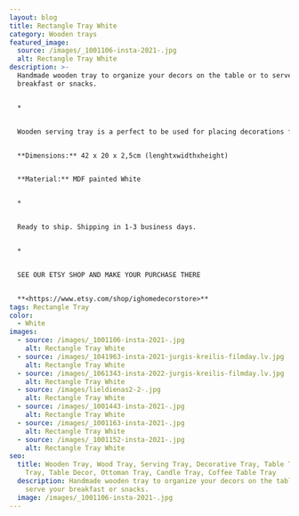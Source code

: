 ```yaml
---
layout: blog
title: Rectangle Tray White
category: Wooden trays
featured_image:
  source: /images/_1001106-insta-2021-.jpg
  alt: Rectangle Tray White
description: >-
  Handmade wooden tray to organize your decors on the table or to serve your
  breakfast or snacks.


  *


  Wooden serving tray is a perfect to be used for placing decorations for any holidays- Easter, Advent time, Christmas. You can use it as a serving tray while you have your breakfast, an ottoman tray in your living room or as a candle or decoration holder on your bedside table.Also perfect housewarming, Birthday or Mother's Day gift.


  **Dimensions:** 42 x 20 x 2,5cm (lenghtxwidthxheight)


  **Material:** MDF painted White


  *


  Ready to ship. Shipping in 1-3 business days.


  *


  SEE OUR ETSY SHOP AND MAKE YOUR PURCHASE THERE


  **<https://www.etsy.com/shop/ighomedecorstore>**
tags: Rectangle Tray
color:
  - White
images:
  - source: /images/_1001106-insta-2021-.jpg
    alt: Rectangle Tray White
  - source: /images/_1041963-insta-2021-jurgis-kreilis-filmday.lv.jpg
    alt: Rectangle Tray White
  - source: /images/_1061343-insta-2022-jurgis-kreilis-filmday.lv.jpg
    alt: Rectangle Tray White
  - source: /images/lieldienas2-2-.jpg
    alt: Rectangle Tray White
  - source: /images/_1001443-insta-2021-.jpg
    alt: Rectangle Tray White
  - source: /images/_1001163-insta-2021-.jpg
    alt: Rectangle Tray White
  - source: /images/_1001152-insta-2021-.jpg
    alt: Rectangle Tray White
seo:
  title: Wooden Tray, Wood Tray, Serving Tray, Decorative Tray, Table Tray, Tea
    Tray, Table Decor, Ottoman Tray, Candle Tray, Coffee Table Tray
  description: Handmade wooden tray to organize your decors on the table or to
    serve your breakfast or snacks.
  image: /images/_1001106-insta-2021-.jpg
---
```

